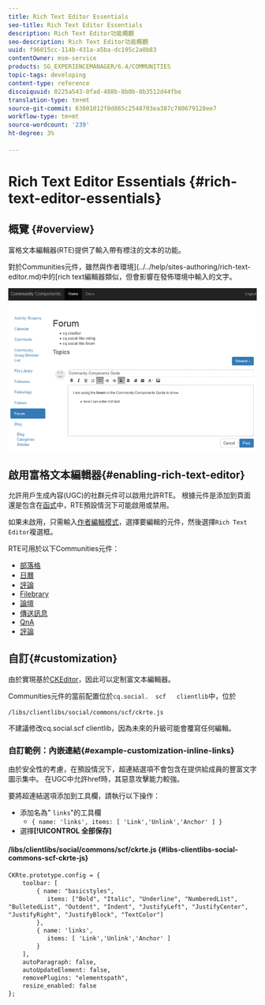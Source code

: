 ```yaml
---
title: Rich Text Editor Essentials
seo-title: Rich Text Editor Essentials
description: Rich Text Editor功能概觀
seo-description: Rich Text Editor功能概觀
uuid: f96015cc-114b-431a-a5ba-dc195c2a0b83
contentOwner: msm-service
products: SG_EXPERIENCEMANAGER/6.4/COMMUNITIES
topic-tags: developing
content-type: reference
discoiquuid: 0225a543-0fad-488b-8b0b-8b3512d44fbe
translation-type: tm+mt
source-git-commit: 63001012f0d865c2548703ea387c780679128ee7
workflow-type: tm+mt
source-wordcount: '239'
ht-degree: 3%

---
```



# Rich Text Editor Essentials {#rich-text-editor-essentials}

## 概覽 {#overview}

富格文本編輯器(RTE)提供了輸入帶有標注的文本的功能。

對於Communities元件，雖然與作者環境](../../help/sites-authoring/rich-text-editor.md)中的[rich text編輯器類似，但會影響在發佈環境中輸入的文字。

![chlimage_1-410](assets/chlimage_1-410.png)

## 啟用富格文本編輯器{#enabling-rich-text-editor}

允許用戶生成內容(UGC)的社群元件可以啟用允許RTE。 根據元件是添加到頁面還是包含在[函式](functions.md)中，RTE預設情況下可能啟用或禁用。

如果未啟用，只需輸入[作者編輯模式](sites-console.md#authoring-site-content)，選擇要編輯的元件，然後選擇`Rich Text Editor`複選框。

RTE可用於以下Communities元件：

* [部落格](blog-feature.md)
* [日曆](calendar.md)
* [評論](comments.md)
* [Filebrary](file-library.md)
* [論壇](forum.md)
* [傳送訊息](configure-messaging.md)
* [QnA](working-with-qna.md)
* [評論](reviews.md)

## 自訂{#customization}

由於實現基於[CKEditor](https://www.ckeditor.com/)，因此可以定制富文本編輯器。

Communities元件的當前配置位於`cq.social.  scf   clientlib`中，位於

`/libs/clientlibs/social/commons/scf/ckrte.js`

不建議修改cq.social.scf clientlib，因為未來的升級可能會覆寫任何編輯。

### 自訂範例：內嵌連結{#example-customization-inline-links}

由於安全性的考慮，在預設情況下，超連結選項不會包含在提供給成員的豐富文字圖示集中。 在UGC中允許href時，其惡意攻擊能力較強。

要將超連結選項添加到工具欄，請執行以下操作：

* 添加名為&quot; `links`&quot;的工具欄
   * `{ name: 'links', items: [ 'Link','Unlink','Anchor' ] }`
* 選擇&#x200B;**[!UICONTROL 全部保存]**

#### /libs/clientlibs/social/commons/scf/ckrte.js {#libs-clientlibs-social-commons-scf-ckrte-js}

```
CKRte.prototype.config = {
    toolbar: [
        { name: "basicstyles",
           items: ["Bold", "Italic", "Underline", "NumberedList", "BulletedList", "Outdent", "Indent", "JustifyLeft", "JustifyCenter", "JustifyRight", "JustifyBlock", "TextColor"]
        },
        { name: 'links', 
           items: [ 'Link','Unlink','Anchor' ] 
        }
    ],
    autoParagraph: false,
    autoUpdateElement: false,
    removePlugins: "elementspath",
    resize_enabled: false
};
```

